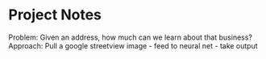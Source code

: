 # Project Notes

Problem: Given an address, how much can we learn about that business?
Approach: Pull a google streetview image - feed to neural net - take output
